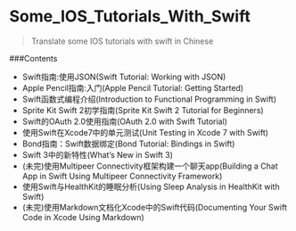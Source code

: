 # Some_IOS_Tutorials_With_Swift

>Translate some IOS tutorials with swift in Chinese

###Contents
* Swift指南:使用JSON(Swift Tutorial: Working with JSON)
* Apple Pencil指南:入门(Apple Pencil Tutorial: Getting Started)
* Swift函数式编程介绍(Introduction to Functional Programming in Swift)
* Sprite Kit Swift 2初学指南(Sprite Kit Swift 2 Tutorial for Beginners)
* Swift的OAuth 2.0使用指南(OAuth 2.0 with Swift Tutorial)
* 使用Swift在Xcode7中的单元测试(Unit Testing in Xcode 7 with Swift)
* Bond指南：Swift数据绑定(Bond Tutorial: Bindings in Swift)
* Swift 3中的新特性(What’s New in Swift 3)
* (未完)使用Multipeer Connectivity框架构建一个聊天app(Building a Chat App in Swift Using Multipeer Connectivity Framework)
* 使用Swift与HealthKit的睡眠分析(Using Sleep Analysis in HealthKit with Swift)
* (未完)使用Markdown文档化Xcode中的Swift代码(Documenting Your Swift Code in Xcode Using Markdown)
